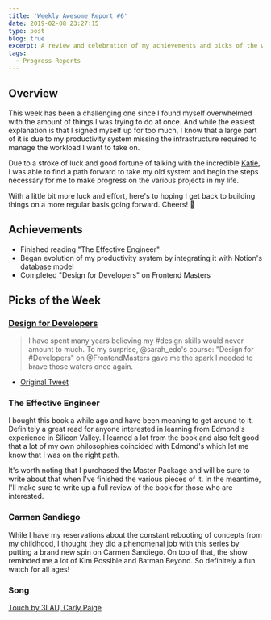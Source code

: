 ```yaml
---
title: 'Weekly Awesome Report #6'
date: 2019-02-08 23:27:15
type: post
blog: true
excerpt: A review and celebration of my achievements and picks of the week for the week leading up to February 8th, 2019.
tags:
  - Progress Reports
---
```


## Overview

This week has been a challenging one since I found myself overwhelmed with the amount of things I was trying to do at once. And while the easiest explanation is that I signed myself up for too much, I know that a large part of it is due to my productivity system missing the infrastructure required to manage the workload I want to take on.

Due to a stroke of luck and good fortune of talking with the incredible [Katie](https://twitter.com/KatieMaeFritz), I was able to find a path forward to take my old system and begin the steps necessary for me to make progress on the various projects in my life.

With a little bit more luck and effort, here's to hoping I get back to building things on a more regular basis going forward. Cheers! 🥂

## Achievements

- Finished reading "The Effective Engineer"
- Began evolution of my productivity system by integrating it with Notion's database model
- Completed "Design for Developers" on Frontend Masters

## Picks of the Week

### [Design for Developers](https://frontendmasters.com/courses/design-for-developers)

> I have spent many years believing my #design skills would never amount to much. To my surprise, @sarah_edo's course: "Design for #Developers" on @FrontendMasters gave me the spark I needed to brave those waters once again.

- [Original Tweet](https://twitter.com/Akkireddy/status/1093950724852142080)

### The Effective Engineer

I bought this book a while ago and have been meaning to get around to it. Definitely a great read for anyone interested in learning from Edmond's experience in Silicon Valley. I learned a lot from the book and also felt good that a lot of my own philosophies coincided with Edmond's which let me know that I was on the right path.

It's worth noting that I purchased the Master Package and will be sure to write about that when I've finished the various pieces of it. In the meantime, I'll make sure to write up a full review of the book for those who are interested.

### Carmen Sandiego

While I have my reservations about the constant rebooting of concepts from my childhood, I thought they did a phenomenal job with this series by putting a brand new spin on Carmen Sandiego. On top of that, the show reminded me a lot of Kim Possible and Batman Beyond. So definitely a fun watch for all ages!

### Song

[Touch by 3LAU, Carly Paige](https://open.spotify.com/track/5JKU2tXiG3yvJtefNwe7ZQ?si=qin7e6WPQS6WLSRo9-ISmA)

